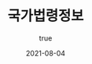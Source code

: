 ---
rank: 5
title: "국가법령정보" 
date: '2021-08-04'
author:
    name: Yongwoon Jang
    picture: '/images/nationalAssemblyLawInformation.jpg'
---